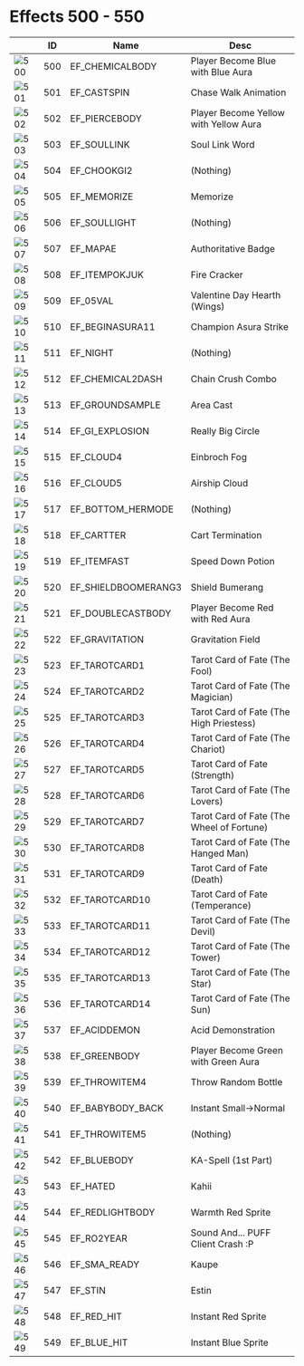 # Effects 500 - 550

|    | ID | Name | Desc |
|----|----|------|------|
| ![500](../imgs/500-550/500.gif) | 500 | EF_CHEMICALBODY | Player Become Blue with Blue Aura |
| ![501](../imgs/500-550/501.gif) | 501 | EF_CASTSPIN | Chase Walk Animation |
| ![502](../imgs/500-550/502.gif) | 502 | EF_PIERCEBODY | Player Become Yellow with Yellow Aura |
| ![503](../imgs/500-550/503.gif) | 503 | EF_SOULLINK | Soul Link Word |
| ![504](../imgs/500-550/504.gif) | 504 | EF_CHOOKGI2 | (Nothing) |
| ![505](../imgs/500-550/505.gif) | 505 | EF_MEMORIZE | Memorize |
| ![506](../imgs/500-550/506.gif) | 506 | EF_SOULLIGHT | (Nothing) |
| ![507](../imgs/500-550/507.gif) | 507 | EF_MAPAE | Authoritative Badge |
| ![508](../imgs/500-550/508.gif) | 508 | EF_ITEMPOKJUK | Fire Cracker |
| ![509](../imgs/500-550/509.gif) | 509 | EF_05VAL | Valentine Day Hearth (Wings) |
| ![510](../imgs/500-550/510.gif) | 510 | EF_BEGINASURA11 | Champion Asura Strike |
| ![511](../imgs/500-550/511.gif) | 511 | EF_NIGHT | (Nothing) |
| ![512](../imgs/500-550/512.gif) | 512 | EF_CHEMICAL2DASH | Chain Crush Combo |
| ![513](../imgs/500-550/513.gif) | 513 | EF_GROUNDSAMPLE | Area Cast |
| ![514](../imgs/500-550/514.gif) | 514 | EF_GI_EXPLOSION | Really Big Circle |
| ![515](../imgs/500-550/515.gif) | 515 | EF_CLOUD4 | Einbroch Fog |
| ![516](../imgs/500-550/516.gif) | 516 | EF_CLOUD5 | Airship Cloud |
| ![517](../imgs/500-550/517.gif) | 517 | EF_BOTTOM_HERMODE | (Nothing) |
| ![518](../imgs/500-550/518.gif) | 518 | EF_CARTTER | Cart Termination |
| ![519](../imgs/500-550/519.gif) | 519 | EF_ITEMFAST | Speed Down Potion |
| ![520](../imgs/500-550/520.gif) | 520 | EF_SHIELDBOOMERANG3 | Shield Bumerang |
| ![521](../imgs/500-550/521.gif) | 521 | EF_DOUBLECASTBODY | Player Become Red with Red Aura |
| ![522](../imgs/500-550/522.gif) | 522 | EF_GRAVITATION | Gravitation Field |
| ![523](../imgs/500-550/523.gif) | 523 | EF_TAROTCARD1 | Tarot Card of Fate (The Fool) |
| ![524](../imgs/500-550/524.gif) | 524 | EF_TAROTCARD2 | Tarot Card of Fate (The Magician) |
| ![525](../imgs/500-550/525.gif) | 525 | EF_TAROTCARD3 | Tarot Card of Fate (The High Priestess) |
| ![526](../imgs/500-550/526.gif) | 526 | EF_TAROTCARD4 | Tarot Card of Fate (The Chariot) |
| ![527](../imgs/500-550/527.gif) | 527 | EF_TAROTCARD5 | Tarot Card of Fate (Strength) |
| ![528](../imgs/500-550/528.gif) | 528 | EF_TAROTCARD6 | Tarot Card of Fate (The Lovers) |
| ![529](../imgs/500-550/529.gif) | 529 | EF_TAROTCARD7 | Tarot Card of Fate (The Wheel of Fortune) |
| ![530](../imgs/500-550/530.gif) | 530 | EF_TAROTCARD8 | Tarot Card of Fate (The Hanged Man) |
| ![531](../imgs/500-550/531.gif) | 531 | EF_TAROTCARD9 | Tarot Card of Fate (Death) |
| ![532](../imgs/500-550/532.gif) | 532 | EF_TAROTCARD10 | Tarot Card of Fate (Temperance) |
| ![533](../imgs/500-550/533.gif) | 533 | EF_TAROTCARD11 | Tarot Card of Fate (The Devil) |
| ![534](../imgs/500-550/534.gif) | 534 | EF_TAROTCARD12 | Tarot Card of Fate (The Tower) |
| ![535](../imgs/500-550/535.gif) | 535 | EF_TAROTCARD13 | Tarot Card of Fate (The Star) |
| ![536](../imgs/500-550/536.gif) | 536 | EF_TAROTCARD14 | Tarot Card of Fate (The Sun) |
| ![537](../imgs/500-550/537.gif) | 537 | EF_ACIDDEMON | Acid Demonstration |
| ![538](../imgs/500-550/538.gif) | 538 | EF_GREENBODY | Player Become Green with Green Aura |
| ![539](../imgs/500-550/539.gif) | 539 | EF_THROWITEM4 | Throw Random Bottle |
| ![540](../imgs/500-550/540.gif) | 540 | EF_BABYBODY_BACK | Instant Small->Normal |
| ![541](../imgs/500-550/541.gif) | 541 | EF_THROWITEM5 | (Nothing) |
| ![542](../imgs/500-550/542.gif) | 542 | EF_BLUEBODY | KA-Spell (1st Part) |
| ![543](../imgs/500-550/543.gif) | 543 | EF_HATED | Kahii |
| ![544](../imgs/500-550/544.gif) | 544 | EF_REDLIGHTBODY | Warmth Red Sprite |
| ![545](../imgs/500-550/545.gif) | 545 | EF_RO2YEAR | Sound And... PUFF Client Crash :P |
| ![546](../imgs/500-550/546.gif) | 546 | EF_SMA_READY | Kaupe |
| ![547](../imgs/500-550/547.gif) | 547 | EF_STIN | Estin |
| ![548](../imgs/500-550/548.gif) | 548 | EF_RED_HIT | Instant Red Sprite |
| ![549](../imgs/500-550/549.gif) | 549 | EF_BLUE_HIT | Instant Blue Sprite |
